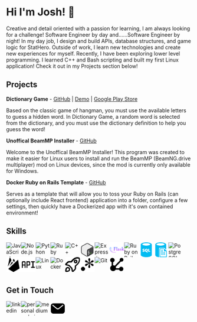 # Hi I'm Josh! 👋

Creative and detail oriented with a passion for learning, I am always looking for a challenge! Software Engineer by day and......Software Engineer by night! In my day job, I design and build APIs, database structures, and game logic for StatHero. Outside of work, I learn new technologies and create new experiences for myself. Recently, I have been exploring lower level programming. I learned C++ and Bash scripting and built my first Linux application! Check it out in my Projects section below!

## Projects

**Dictionary Game** - [GitHub](https://github.com/joshua-holmes/dictionary-game) | [Demo](https://dictionary-game.jpholmes.com/) | [Google Play Store](https://play.google.com/store/apps/details?id=com.jpholmes.dictionary_game.twa)

Based on the classic game of hangman, you must use the available letters to guess a hidden word. In Dictionary Game, a random word is selected from the dictionary, and you must use the dictionary definition to help you guess the word!

**Unoffical BeamMP Installer** - [GitHub](https://github.com/joshua-holmes/beammp-installer)

Welcome to the Unoffical BeamMP Installer! This program was created to make it easier for Linux users to install and run the BeamMP (BeamNG.drive multiplayer) mod on Linux devices, since the mod is currently only available for Windows.

**Docker Ruby on Rails Template** - [GitHub](https://github.com/joshua-holmes/docker-template-ruby-on-rails)

Serves as a template that will allow you to toss your Ruby on Rails (can optionally include React frontend) application into a folder, configure a few settings, then quickly have a Dockerized app with it's own contained environment!

## Skills
<p style="display:block">
  <img src="https://icongr.am/devicon/javascript-plain.svg?size=128&color=currentColor" alt="JavaScript" align="left" width="40" height="40"/>
  <img src="https://icongr.am/devicon/nodejs-plain-wordmark.svg?size=128&color=currentColor" alt="Node.js" align="left" width="40" height="40"/>
  <img src="https://icongr.am/devicon/python-plain.svg?size=128&color=currentColor" alt="Python" align="left" width="40" height="40"/>
  <img src="https://icongr.am/devicon/ruby-plain.svg?size=128&color=currentColor" alt="Ruby" align="left" width="40" height="40"/>
  <img src="https://icongr.am/devicon/cplusplus-plain.svg?size=128&color=currentColor" alt="C++" align="left" width="40" height="40"/>
  <img src="./images/icons8-bash.svg" alt="Bash" align="left" width="40" height="40"/>
  <img src="https://icongr.am/devicon/express-original.svg?size=128&color=currentColor" alt="Express.js" align="left" width="40" height="40"/>
  <img src="./images/icons8-flask.svg" alt="Flask" align="left" width="40" height="40"/>
  <img src="https://icongr.am/devicon/rails-plain-wordmark.svg?size=128&color=currentColor" alt="Ruby on Rails" align="left" width="40" height="40"/>
  <img src="./images/sql.svg" alt="SQL Database Design" align="left" width="40" height="40"/>
  <img src="./images/sqlless.svg" alt="SQLless Database Design" align="left" width="40" height="40"/>
  <img src="https://icongr.am/devicon/postgresql-plain.svg?size=128&color=currentColor" alt="PostgreSQL" align="left" width="40" height="40"/>
  <img src="./images/icons8-firebase.svg" alt="Firebase" align="left" width="40" height="40"/>
  <img src="./images/api.svg" alt="API development" align="left" width="40" height="40"/>
  <img src="https://icongr.am/devicon/linux-plain.svg?size=128&color=currentColor" alt="Linux" align="left" width="40" height="40"/>
  <img src="https://icongr.am/devicon/docker-plain.svg?size=128&color=currentColor" alt="Docker" align="left" width="40" height="40"/>
  <img src="./images/deployment.svg" alt="deployment" align="left" width="40" height="40"/>
  <img src="./images/regex.svg" alt="Regex" align="left" width="40" height="40"/>
  <img src="https://icongr.am/devicon/git-plain.svg?size=128&color=currentColor" alt="Git" align="left" width="40" height="40"/>
  <img src="./images/rest.svg" alt="REST" align="left" width="40" height="40"/>
  <img width="100" height="0"/>
</p>

<br/>

## Get in Touch

[<img src="https://icongr.am/devicon/linkedin-plain.svg?size=128&color=currentColor" alt="linkedin" align="left" width="40" height="40"/>](https://www.linkedin.com/in/joshua-phillip-holmes/)
[<img src="https://icongr.am/clarity/world.svg?size=128&color=currentColor" alt="personal website" align="left" width="40" height="40"/>](https://www.jpholmes.com)
[<img src="https://cdn.jsdelivr.net/npm/simple-icons@3.0.1/icons/medium.svg" alt="medium" align="left" width="40" height="40"/>](https://medium.com/@joshua.phillip.holmes)
[<img src="./images/email.svg" alt="email" align="left" width="40" height="40"/>](mailto:joshua.phillip.holmes@gmail.com)
